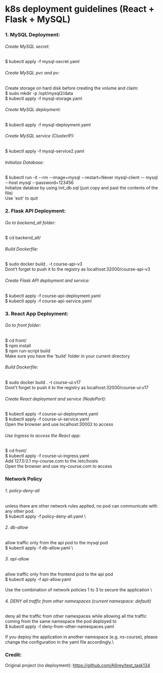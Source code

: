 # k8s deployment guidelines (React + Flask + MySQL)

### 1. MySQL Deployment:

###### Create MySQL secret:
$ kubectl apply -f mysql-secret.yaml

###### Create MySQL pvc and pv:
Create storage on hard disk before creating the volume and claim: \
$ sudo mkdir -p /opt/mysql2/data \
$ kubectl apply -f mysql-storage.yaml

###### Create MySQL deployment:
$ kubectl apply -f mysql-deployment.yaml

###### Create MySQL service (ClusterIP):
$ kubectl apply -f mysql-service2.yaml

###### Initialize Database:
$ kubectl run -it --rm --image=mysql --restart=Never mysql-client -- mysql --host mysql --password=123456 \
Initialize databse by using init_db.sql (just copy and past the contents of the file) \
Use 'exit' to quit

### 2. Flask API Deployment:

###### Go to backend_all folder:
$ cd backend_all/

###### Build Dockerfile:
$ sudo docker build . -t course-api-v3 \
Dont't forget to push it to the registry as localhost:32000/course-api-v3

###### Create Flask API deployment and service:
$ kubectl apply -f course-api-deployment.yaml \
$ kubectl apply -f course-api-service.yaml

### 3. React App Deployment:

###### Go to front folder:
$ cd front/ \
$ npm install \
$ npm run-script build \
Make sure you have the 'build' folder in your current directory

###### Build Dockerfile:
$ sudo docker build . -t course-ui:v17 \
Dont't forget to push it to the registry as localhost:32000/course-ui:v17

###### Create React deployment and service (NodePort):
$ kubectl apply -f course-ui-deployment.yaml \
$ kubectl apply -f course-ui-service.yaml \
Open the browser and use localhost:30002 to access

###### Use Ingress to access the React app:
$ cd front/ \
$ kubectl apply -f course-ui-ingress.yaml \
Add 127.0.0.1 my-course.com to the /etc/hosts \
Open the browser and use my-course.com to access

### Network Policy

###### 1. policy-deny-all
unless there are other network rules applied, no pod can communicate with any other pod. \
$ kubectl apply -f policy-deny-all.yaml \

###### 2. db-allow
allow traffic only from the api pod to the mysql pod \
$ kubectl apply -f db-allow.yaml \

###### 3. api-allow
allow traffic only from the frontend pod to the api pod \
$ kubectl apply -f api-allow.yaml \
\
Use the combination of network policies 1 to 3 to secure the application \ 

###### 4. DENY all traffic from other namespaces (current namespace: default)
deny all the traffic from other namespaces while allowing all the traffic coming from the same namespace the pod deployed to \
$ kubectl apply -f deny-from-other-namespaces.yaml \
\
If you deploy the application in another namespace (e.g. ns-course), please change the configuration in the yaml file accordingly.\




### Credit:
Original project (no deployment):  https://github.com/Allirey/test_task134
